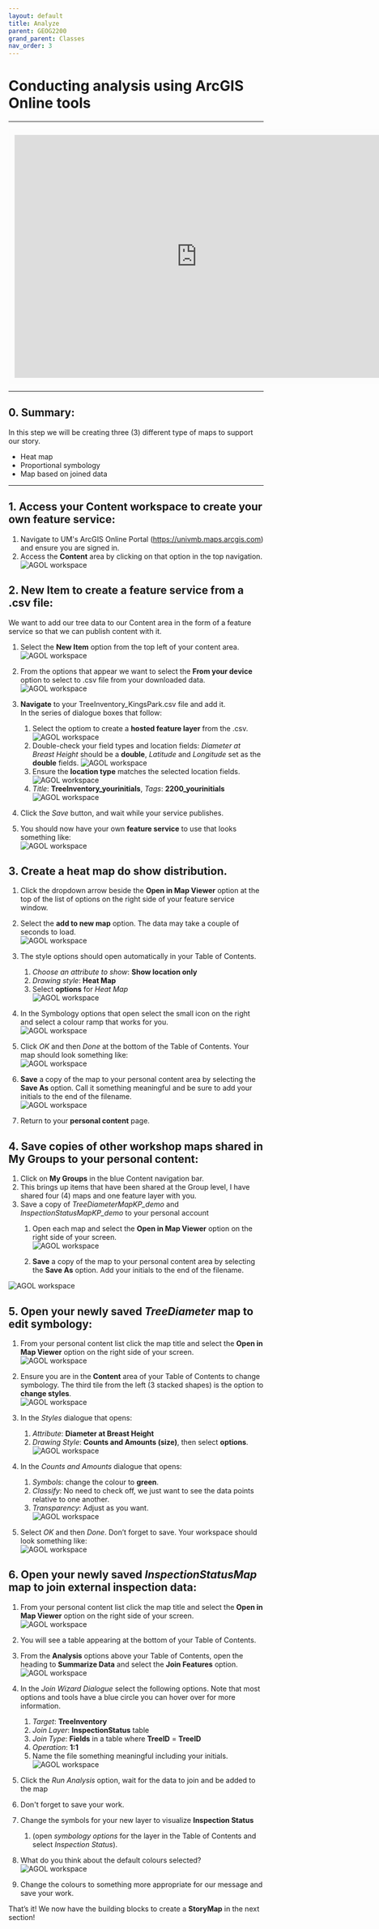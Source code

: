 ```yaml
---
layout: default
title: Analyze
parent: GEOG2200
grand_parent: Classes
nav_order: 3
---
```


# Conducting analysis using ArcGIS Online tools

---
<iframe width="720" height="480" frameborder="0" marginheight="0" marginwidth="0" style="border:12px solid  #fcfcfc" src="https://meginwinnipeg.github.io/slides/RVanalyzing.html"></iframe>


---

## 0. **Summary**:  
In this step we will be creating three (3) different type of maps to support our story.  

- Heat map  
- Proportional symbology  
- Map based on joined data  

---

## 1. Access your **Content** workspace to create your own feature service:  
 
1. Navigate to UM's ArcGIS Online Portal (https://univmb.maps.arcgis.com) and ensure you are signed in.  
2. Access the **Content** area by clicking on that option in the top navigation.  
![AGOL workspace](img/analyze/step1a.PNG)<br>  

 
## 2. **New Item** to create a feature service from a .csv file:  
We want to add our tree data to our Content area in the form of a feature service so that we can publish content with it.    

1. Select the **New Item** option from the top left of your content area.  
![AGOL workspace](img/analyze/step2a.PNG)<br>
2. From the options that appear we want to select the **From your device** option to select to .csv file from your downloaded data.  
![AGOL workspace](img/analyze/step2b.PNG)<br>  
 
3. **Navigate** to your TreeInventory_KingsPark.csv file and add it.  
In the series of dialogue boxes that follow:  
    1. Select the optiom to create a **hosted feature layer** from the .csv.  
	![AGOL workspace](img/analyze/step2c.PNG)<br>   
	2. Double-check your field types and location fields: _Diameter at Breast Height_ should be a **double**, _Latitude_ and _Longitude_ set as the **double** fields.
	![AGOL workspace](img/analyze/step2d.PNG)<br>  
	3. Ensure the **location type** matches the selected location fields.  
	![AGOL workspace](img/analyze/step2e.PNG)<br>  
	4. _Title_: **TreeInventory_yourinitials**, _Tags_: **2200_yourinitials**   
     ![AGOL workspace](img/analyze/step2f.PNG)<br>  

4. Click the _Save_ button, and wait while your service publishes.  
5. You should now have your own **feature service** to use that looks something like:  
![AGOL workspace](img/analyze/step2g.PNG)<br>  

 
## 3. Create a **heat map** do show distribution.  

1. Click the  dropdown arrow beside the **Open in Map Viewer** option at the top of the list of options on the right side of your feature service window.  
2. Select the **add to new map** option. The data may take a couple of seconds to load.  
![AGOL workspace](img/analyze/step3a.PNG)<br>  

3. The style options should open automatically in your Table of Contents.  
    1. _Choose an attribute to show_: **Show location only**  
    2. _Drawing style_: **Heat Map**  
    3. Select **options** for _Heat Map_  
![AGOL workspace](img/analyze/step3b.PNG)<br>  
     
3. In the Symbology options that open select the small icon on the right and select a colour ramp that works for you.  
![AGOL workspace](img/analyze/step3c.PNG)<br>  
 
4. Click _OK_ and then _Done_ at the bottom of the Table of Contents. Your map should look something like:  
![AGOL workspace](img/analyze/step3d.PNG)<br>  

5. **Save** a copy of the map to your personal content area by selecting the **Save As** option. Call it something meaningful and be sure to add your initials to the end of the filename.  
![AGOL workspace](img/analyze/step3e.PNG)<br>  

6. Return to your **personal content** page.  


## 4. Save copies of other workshop maps shared in **My Groups** to your personal content:  

1. Click on **My Groups** in the blue Content navigation bar.  
2. This brings up items that have been shared at the Group level, I have shared four (4) maps and one feature layer with you.  
3. Save a copy of  _TreeDiameterMapKP_demo_ and _InspectionStatusMapKP_demo_ to your personal account  
    1. Open each map and select the **Open in Map Viewer** option on the right side of your screen.  
    ![AGOL workspace](img/analyze/step4a.PNG)<br>
   
    2. **Save** a copy of the map to your personal content area by selecting the **Save As** option. Add your initials to the end of the filename.  

  ![AGOL workspace](img/analyze/step4b.PNG)<br>

 
## 5. **Open** your newly saved _TreeDiameter_ map to edit symbology:  
  
1. From your personal content list click the map title and select the **Open in Map Viewer** option on the right side of your screen.  
![AGOL workspace](img/analyze/step4a.PNG)<br>

2. Ensure you are in the **Content** area of your Table of Contents to change symbology. The third tile from the left (3 stacked shapes) is the option to **change styles**.  
  ![AGOL workspace](img/analyze/step5a.PNG)<br>  

3. In the _Styles_ dialogue that opens:  
    1. _Attribute_: **Diameter at Breast Height**  
    2. _Drawing Style_: **Counts and Amounts (size)**, then select **options**.  
	  ![AGOL workspace](img/analyze/step5b.PNG)<br>  

4. In the _Counts and Amounts_ dialogue that opens:  
    1. _Symbols_: change the colour to **green**.   
    3. _Classify_: No need to check off, we just want to see the data points relative to one another.    
    5. _Transparency_: Adjust as you want.  
	  ![AGOL workspace](img/analyze/step5c.PNG)<br>  

5. Select _OK_ and then _Done_. Don’t forget to save. Your workspace should look something like:  
  ![AGOL workspace](img/analyze/step5d.PNG)<br>  
  

## 6. **Open** your newly saved _InspectionStatusMap_ map to join external inspection data:  
  
1. From your personal content list click the map title and select the **Open in Map Viewer** option on the right side of your screen.  
![AGOL workspace](img/analyze/step4a.PNG)<br>
 
2. You will see a table appearing at the bottom of your Table of Contents.  
3. From the **Analysis** options above your Table of Contents, open the heading to **Summarize Data** and select the **Join Features** option.  
![AGOL workspace](img/analyze/step6a.PNG)<br>  

4. In the _Join Wizard Dialogue_ select the following options. Note that most options and tools have a blue circle you can hover over for more information.  
    1. _Target_: **TreeInventory**  
    2. _Join Layer_: **InspectionStatus** table  
    3. _Join Type_: **Fields** in a table where **TreeID** = **TreeID** 
    4. _Operation_: **1:1**  
    5. Name the file something meaningful including your initials.  
![AGOL workspace](img/analyze/step6b.PNG)<br>  

5. Click the _Run Analysis_ option, wait for the data to join and be added to the map
6. Don't forget to save your work.  
7. Change the symbols for your new layer to visualize **Inspection Status** 
    1. (open _symbology options_ for the layer in the Table of Contents and select _Inspection Status_).  
8. What do you think about the default colours selected?  
![AGOL workspace](img/analyze/step6c.PNG)<br>  
 
9. Change the colours to something more appropriate for our message and save your work.  


That’s it! We now have the building blocks to create a **StoryMap** in the next section!  

